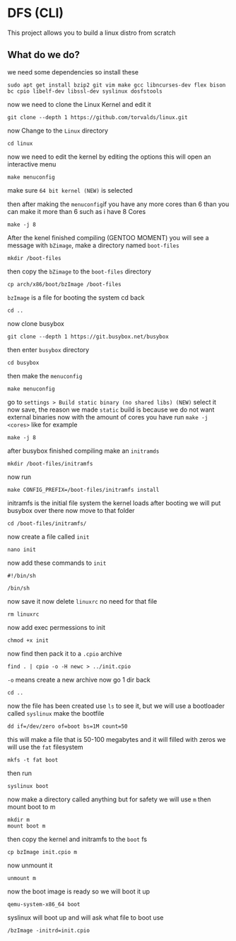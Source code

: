 # DFS (CLI)
This project allows you to build a linux distro from scratch 
## What do we do?
we need some dependencies so install these
```
sudo apt get install bzip2 git vim make gcc libncurses-dev flex bison bc cpio libelf-dev libssl-dev syslinux dosfstools
```
now we need to clone the Linux Kernel and edit it
```
git clone --depth 1 https://github.com/torvalds/linux.git
```
now Change to the `Linux` directory
```
cd linux
```
now we need to edit the kernel by editing the options this will open an interactive menu
```
make menuconfig
```
make sure `64 bit kernel (NEW)` is selected

then after making the `menuconfig`if you have any more cores than 6 than you can make it more than 6 such as i have 8 Cores
```
make -j 8
```
After the kenel finished compiling (GENTOO MOMENT) you will see a message with `bZimage`, make a directory named `boot-files`
```
mkdir /boot-files
```
then copy the `bZimage` to the `boot-files` directory
```
cp arch/x86/boot/bzImage /boot-files
```
`bzImage` is a file for booting the system
cd back
```
cd ..
```
now clone busybox
```
git clone --depth 1 https://git.busybox.net/busybox
```
then enter `busybox` directory
```
cd busybox
```
then make the `menuconfig`
```
make menuconfig
```
go to `settings > Build static binary (no shared libs) (NEW)` select it now save, the reason we made `static` build is because we do not want external binaries now with the amount of cores you have run `make -j <cores>` like for example
```
make -j 8
```
after busybox finished compiling make an `initramds`
```
mkdir /boot-files/initramfs
```
now run 
```
make CONFIG_PREFIX=/boot-files/initramfs install
```
initramfs is the initial file system the kernel loads after booting we will put busybox over there
now move to that folder
```
cd /boot-files/initramfs/
```
now create a file called `init`
```
nano init
```
now add these commands to `init`
```
#!/bin/sh

/bin/sh
```
now save it
now delete `linuxrc` no need for that file
```
rm linuxrc
```
now add exec permessions to init
```
chmod +x init
```
now find then pack it to a `.cpio` archive
```
find . | cpio -o -H newc > ../init.cpio
```
`-o` means create a new archive now go 1 dir back
```
cd ..
```
now the file has been created use `ls` to see it, but we will use a bootloader called `syslinux` 
make the bootfile
```
dd if=/dev/zero of=boot bs=1M count=50
```
this will make a file that is 50-100 megabytes and it will filled with zeros
we will use the `fat` filesystem
```
mkfs -t fat boot 
```
then run
```
syslinux boot
```
now make a directory called anything but for safety we will use `m` then mount boot to m
```
mkdir m
mount boot m
```
then copy the kernel and initramfs to the `boot` fs
```
cp bzImage init.cpio m
```
now unmount it
```
unmount m
```
now the boot image is ready so we will boot it up
```
qemu-system-x86_64 boot
```
syslinux will boot up and will ask what file to boot use 
```
/bzImage -initrd=init.cpio
```

